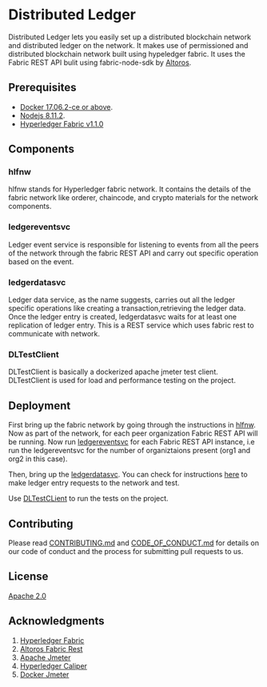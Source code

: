 # Distributed Ledger

 Distributed Ledger lets you easily set up a distributed blockchain network and distributed ledger on the network. It makes use of permissioned and distributed blockchain network built using hypeledger fabric. It uses the Fabric REST API bulit using fabric-node-sdk by [Altoros](https://github.com/Altoros/fabric-rest).

## Prerequisites

* [Docker 17.06.2-ce or above](https://store.docker.com/search?type=edition&offering=community).
* [Nodejs 8.11.2](https://nodejs.org/en/download/).
* [Hyperledger Fabric v1.1.0](https://hyperledger-fabric.readthedocs.io/en/release-1.1/)

## Components

### hlfnw
hlfnw stands for Hyperledger fabric network. It contains the details of the fabric network like orderer, chaincode, and crypto materials for the network components.

### ledgereventsvc
Ledger event service is responsible for listening to events from all the peers of the network through the fabric REST API and carry out specific operation based on the event.

### ledgerdatasvc
Ledger data service, as the name suggests, carries out all the ledger specific operations like creating a transaction,retrieving the ledger data. Once the ledger entry is created, ledgerdatasvc waits for at least one replication of ledger entry. This is a REST service which uses fabric rest to communicate with network.

### DLTestClient
DLTestClient is basically a dockerized apache jmeter test client. DLTestClient is used for load and performance testing on the project.

## Deployment
First bring up the fabric network by going through the instructions in [hlfnw](./hlfnw/README.md). Now as part of the network, for each peer organization Fabric REST API will be running. Now run [ledgereventsvc](./ledgereventsvc) for each Fabric REST API instance, i.e run the ledgereventsvc for the number of organiztaions present (org1 and org2 in this case). 

Then, bring up the [ledgerdatasvc](./ledgerdatasvc). You can check for instructions [here](./ledgerdatasvc/README.md) to make ledger entry requests to the network and test.

Use [DLTestCLient](./DLTestClient) to run the tests on the project.

## Contributing
Please read [CONTRIBUTING.md](./CONTRIBUTING.md) and [CODE_OF_CONDUCT.md](./CODE_OF_CONDUCT.md) for details on our code of conduct and the process for submitting pull requests to us.

## License
[Apache 2.0](./LICENSE)

## Acknowledgments
1. [Hyperledger Fabric](https://www.hyperledger.org/projects/fabric)
2. [Altoros Fabric Rest](https://github.com/Altoros/fabric-rest)
3. [Apache Jmeter](https://jmeter.apache.org/)
4. [Hyperledger Caliper](https://github.com/hyperledger/caliper)
6. [Docker Jmeter](https://github.com/justb4/docker-jmeter)